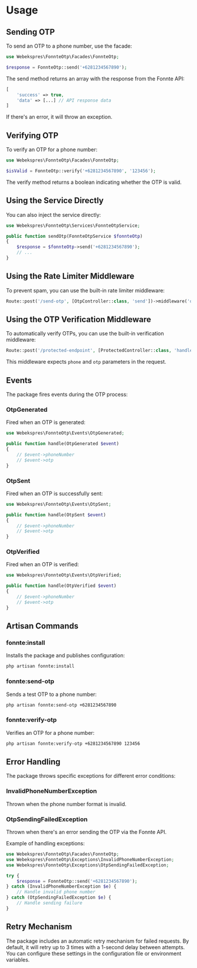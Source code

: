 # Usage

## Sending OTP

To send an OTP to a phone number, use the facade:

```php
use Webekspres\FonnteOtp\Facades\FonnteOtp;

$response = FonnteOtp::send('+6281234567890');
```

The send method returns an array with the response from the Fonnte API:

```php
[
    'success' => true,
    'data' => [...] // API response data
]
```

If there's an error, it will throw an exception.

## Verifying OTP

To verify an OTP for a phone number:

```php
use Webekspres\FonnteOtp\Facades\FonnteOtp;

$isValid = FonnteOtp::verify('+6281234567890', '123456');
```

The verify method returns a boolean indicating whether the OTP is valid.

## Using the Service Directly

You can also inject the service directly:

```php
use Webekspres\FonnteOtp\Services\FonnteOtpService;

public function sendOtp(FonnteOtpService $fonnteOtp)
{
    $response = $fonnteOtp->send('+6281234567890');
    // ...
}
```

## Using the Rate Limiter Middleware

To prevent spam, you can use the built-in rate limiter middleware:

```php
Route::post('/send-otp', [OtpController::class, 'send'])->middleware('otp.rate');
```

## Using the OTP Verification Middleware

To automatically verify OTPs, you can use the built-in verification middleware:

```php
Route::post('/protected-endpoint', [ProtectedController::class, 'handle'])->middleware('verify.otp');
```

This middleware expects `phone` and `otp` parameters in the request.

## Events

The package fires events during the OTP process:

### OtpGenerated

Fired when an OTP is generated:

```php
use Webekspres\FonnteOtp\Events\OtpGenerated;

public function handle(OtpGenerated $event)
{
    // $event->phoneNumber
    // $event->otp
}
```

### OtpSent

Fired when an OTP is successfully sent:

```php
use Webekspres\FonnteOtp\Events\OtpSent;

public function handle(OtpSent $event)
{
    // $event->phoneNumber
    // $event->otp
}
```

### OtpVerified

Fired when an OTP is verified:

```php
use Webekspres\FonnteOtp\Events\OtpVerified;

public function handle(OtpVerified $event)
{
    // $event->phoneNumber
    // $event->otp
}
```

## Artisan Commands

### fonnte:install

Installs the package and publishes configuration:

```bash
php artisan fonnte:install
```

### fonnte:send-otp

Sends a test OTP to a phone number:

```bash
php artisan fonnte:send-otp +6281234567890
```

### fonnte:verify-otp

Verifies an OTP for a phone number:

```bash
php artisan fonnte:verify-otp +6281234567890 123456
```

## Error Handling

The package throws specific exceptions for different error conditions:

### InvalidPhoneNumberException

Thrown when the phone number format is invalid.

### OtpSendingFailedException

Thrown when there's an error sending the OTP via the Fonnte API.

Example of handling exceptions:

```php
use Webekspres\FonnteOtp\Facades\FonnteOtp;
use Webekspres\FonnteOtp\Exceptions\InvalidPhoneNumberException;
use Webekspres\FonnteOtp\Exceptions\OtpSendingFailedException;

try {
    $response = FonnteOtp::send('+6281234567890');
} catch (InvalidPhoneNumberException $e) {
    // Handle invalid phone number
} catch (OtpSendingFailedException $e) {
    // Handle sending failure
}
```

## Retry Mechanism

The package includes an automatic retry mechanism for failed requests. By default, it will retry up to 3 times with a 1-second delay between attempts. You can configure these settings in the configuration file or environment variables.